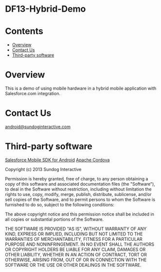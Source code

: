 DF13-Hybrid-Demo
================

# Contents

* [Overview](#overview)
* [Contact Us](#contactus)
* [Third-party software](#thirdpartysoftware)

<a name="overview"></a>
# Overview

This is a demo of using mobile hardware in a hybrid mobile application with Salesforce.com integration.

<a name="contactus"></a>
# Contact Us

android@sundoginteractive.com    


<a name="thirdpartysoftware"></a>
# Third-party software

[Salesforce Mobile SDK for Android](http://wiki.developerforce.com/page/Getting_Started_with_the_Mobile_SDK_for_Android)
[Apache Cordova](http://cordova.apache.org/)

Copyright (c) 2013 Sundog Interactive

Permission is hereby granted, free of charge, to any person obtaining a copy
of this software and associated documentation files (the "Software"), to deal
in the Software without restriction, including without limitation the rights
to use, copy, modify, merge, publish, distribute, sublicense, and/or sell
copies of the Software, and to permit persons to whom the Software is
furnished to do so, subject to the following conditions:

The above copyright notice and this permission notice shall be included in
all copies or substantial portions of the Software.

THE SOFTWARE IS PROVIDED "AS IS", WITHOUT WARRANTY OF ANY KIND, EXPRESS OR
IMPLIED, INCLUDING BUT NOT LIMITED TO THE WARRANTIES OF MERCHANTABILITY,
FITNESS FOR A PARTICULAR PURPOSE AND NONINFRINGEMENT. IN NO EVENT SHALL THE
AUTHORS OR COPYRIGHT HOLDERS BE LIABLE FOR ANY CLAIM, DAMAGES OR OTHER
LIABILITY, WHETHER IN AN ACTION OF CONTRACT, TORT OR OTHERWISE, ARISING FROM,
OUT OF OR IN CONNECTION WITH THE SOFTWARE OR THE USE OR OTHER DEALINGS IN
THE SOFTWARE.
